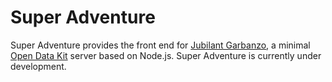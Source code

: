# Super Adventure

Super Adventure provides the front end for [Jubilant Garbanzo](https://github.com/nafundi/jubilant-garbanzo), a minimal [Open Data Kit](https://opendatakit.org/) server based on Node.js. Super Adventure is currently under development.
